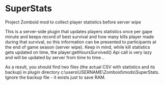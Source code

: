 # SuperStats
Project Zomboid mod to collect player statistics before server wipe

This is a server-side plugin that updates players statistics once per gape minute and keeps record of best survival and how many kills player made during that survival, so this information can be presented to participants at the end of game season (server wipe).
Keep in mind, while kill statistics gets updated on time, the player:getHoursSurvived() Api call is very lazy and will be updated by server from time to time...

As a result, you should find two files (the actual CSV with statistics and its backup) in plugin directory c:\users\USERNAME\Zomboid\mods\SuperStats\. Ignore the backup file - it exists just to save RAM.